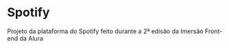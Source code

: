 # Spotify
Projeto da plataforma do Spotify feito durante a 2ª edisão da Imersão Front-end da Alura 
